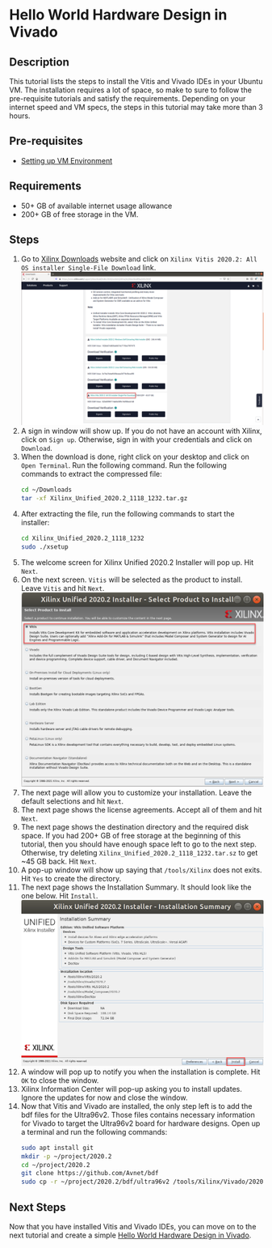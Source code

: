 # Hello World Hardware Design in Vivado
## Description
This tutorial lists the steps to install the Vitis and Vivado IDEs in your Ubuntu VM. The installation requires a lot of space, so make to sure to follow the pre-requisite tutorials and satisfy the requirements. Depending on your internet speed and VM specs, the steps in this tutorial may take more than 3 hours.
## Pre-requisites
- [Setting up VM Environment](../virtual_machine_setup/tutorial.md)

## Requirements
- 50+ GB of available internet usage allowance
- 200+ GB of free storage in the VM.

## Steps
1. Go to [Xilinx Downloads](https://www.xilinx.com/support/download/index.html/content/xilinx/en/downloadNav/vitis.html) website and click on `Xilinx Vitis 2020.2: All OS installer Single-File Download` link.
![Click on All OS installer](all_os_installer.png "Click on All OS installer")
2. A sign in window will show up. If you do not have an account with Xilinx, click on `Sign up`. Otherwise, sign in with your credentials and click on `Download`.
3. When the download is done, right click on your desktop and click on `Open Terminal`. Run the following command. Run the following commands to extract the compressed file:
    ```bash
    cd ~/Downloads
    tar -xf Xilinx_Unified_2020.2_1118_1232.tar.gz
    ```
4. After extracting the file, run the following commands to start the installer:
    ```bash
    cd Xilinx_Unified_2020.2_1118_1232
    sudo ./xsetup
    ```
5. The welcome screen for Xilinx Unified 2020.2 Installer will pop up. Hit `Next`.
6. On the next screen. `Vitis` will be selected as the product to install. Leave `Vitis` and hit `Next`.
![Leave Vitis selected](vitis.png "Leave Vitis selected")
7. The next page will allow you to customize your installation. Leave the default selections and hit `Next`.
8. The next page shows the license agreements. Accept all of them and hit `Next`.
9. The next page shows the destination directory and the required disk space. If you had 200+ GB of free storage at the beginning of this tutorial, then you should have enough space left to go to the next step. Otherwise, try deleting `Xilinx_Unified_2020.2_1118_1232.tar.sz` to get ~45 GB back. Hit `Next`.
10. A pop-up window will show up saying that `/tools/Xilinx` does not exits. Hit `Yes` to create the directory.
11. The next page shows the Installation Summary. It should look like the one below. Hit `Install`.
![Summary page](summary.png "Hit `Install`")
12. A window will pop up to notify you when the installation is complete. Hit `OK` to close the window.
13. Xilinx Information Center will pop-up asking you to install updates. Ignore the updates for now and close the window.
14. Now that Vitis and Vivado are installed, the only step left is to add the bdf files for the Ultra96v2. Those files contains necessary information for Vivado to target the Ultra96v2 board for hardware designs. Open up a terminal and run the following commands:
    ```bash
    sudo apt install git
    mkdir -p ~/project/2020.2
    cd ~/project/2020.2
    git clone https://github.com/Avnet/bdf
    sudo cp -r ~/project/2020.2/bdf/ultra96v2 /tools/Xilinx/Vivado/2020.2/data/boards/board_files
    ```

## Next Steps
Now that you have installed Vitis and Vivado IDEs, you can move on to the next tutorial and create a simple [Hello World Hardware Design in Vivado](../hello_world_hw/hello_world_hw.md).
